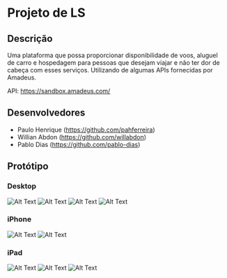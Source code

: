 # Projeto de LS

## Descrição

Uma plataforma que possa proporcionar disponibilidade de voos, aluguel de carro e hospedagem para pessoas que desejam viajar e não ter dor de cabeça com esses serviços. Utilizando de algumas APIs fornecidas por Amadeus.

API: https://sandbox.amadeus.com/

## Desenvolvedores

* Paulo Henrique (https://github.com/pahferreira)
* Willian Abdon (https://github.com/willabdon)
* Pablo Dias (https://github.com/pablo-dias)

## Protótipo

### Desktop
![Alt Text](https://github.com/pahferreira/projeto_ls/raw/master/prototype/home.png)
![Alt Text](https://github.com/pahferreira/projeto_ls/raw/master/prototype/about.png)
![Alt Text](https://github.com/pahferreira/projeto_ls/raw/master/prototype/services.png)
![Alt Text](https://github.com/pahferreira/projeto_ls/raw/master/prototype/planner.png)

### iPhone
![Alt Text](https://github.com/pahferreira/projeto_ls/raw/master/prototype/iPhone/01.png)
![Alt Text](https://github.com/pahferreira/projeto_ls/raw/master/prototype/iPhone/02.png)

### iPad
![Alt Text](https://github.com/pahferreira/projeto_ls/raw/master/prototype/iPad/01.png)
![Alt Text](https://github.com/pahferreira/projeto_ls/raw/master/prototype/iPad/02.png)
![Alt Text](https://github.com/pahferreira/projeto_ls/raw/master/prototype/iPad/03.png)